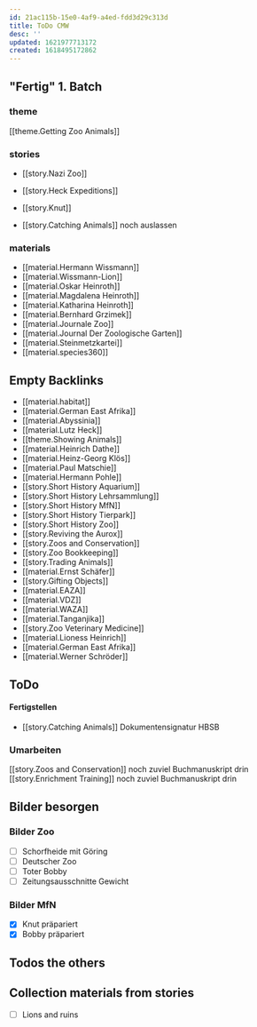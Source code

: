 ```yaml
---
id: 21ac115b-15e0-4af9-a4ed-fdd3d29c313d
title: ToDo CMW
desc: ''
updated: 1621977713172
created: 1618495172862
---
```

## "Fertig" 1. Batch

### theme

[[theme.Getting Zoo Animals]]

### stories

- [[story.Nazi Zoo]]
- [[story.Heck Expeditions]]


- [[story.Knut]]


- [[story.Catching Animals]] noch auslassen

### materials

- [[material.Hermann Wissmann]]
- [[material.Wissmann-Lion]]
- [[material.Oskar Heinroth]]
- [[material.Magdalena Heinroth]]
- [[material.Katharina Heinroth]]
- [[material.Bernhard Grzimek]]
- [[material.Journale Zoo]]
- [[material.Journal Der Zoologische Garten]]
- [[material.Steinmetzkartei]]
- [[material.species360]]

## Empty Backlinks

- [[material.habitat]]
- [[material.German East Afrika]]
- [[material.Abyssinia]]
- [[material.Lutz Heck]]
- [[theme.Showing Animals]]
- [[material.Heinrich Dathe]]
- [[material.Heinz-Georg Klös]]
- [[material.Paul Matschie]]
- [[material.Hermann Pohle]]
- [[story.Short History Aquarium]]
- [[story.Short History Lehrsammlung]]
- [[story.Short History MfN]]
- [[story.Short History Tierpark]]
- [[story.Short History Zoo]]
- [[story.Reviving the Aurox]]
- [[story.Zoos and Conservation]]
- [[story.Zoo Bookkeeping]]
- [[story.Trading Animals]]
- [[material.Ernst Schäfer]]
- [[story.Gifting Objects]]
- [[material.EAZA]]
- [[material.VDZ]]
- [[material.WAZA]]
- [[material.Tanganjika]]
- [[story.Zoo Veterinary Medicine]]
- [[material.Lioness Heinrich]]
- [[material.German East Afrika]]
- [[material.Werner Schröder]]

## ToDo

#### Fertigstellen

- [[story.Catching Animals]] Dokumentensignatur HBSB

### Umarbeiten

[[story.Zoos and Conservation]] noch zuviel Buchmanuskript drin
[[story.Enrichment Training]] noch zuviel Buchmanuskript drin

## Bilder besorgen

### Bilder Zoo

- [ ] Schorfheide mit Göring
- [ ] Deutscher Zoo
- [ ] Toter Bobby
- [ ] Zeitungsausschnitte Gewicht

### Bilder MfN

- [x] Knut präpariert
- [x] Bobby präpariert

## Todos the others

## Collection materials from stories

- [ ] Lions and ruins

